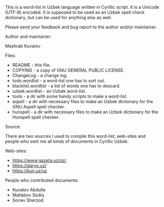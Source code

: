 This is a word-list in Uzbek language written in Cyrillic script.
It is a Unicode (UTF-8) encoded. It is supposed to be used as an
Uzbek spell check dictionary, but can be used for anything else 
as well.

Please send your feedback and bug report to the author and/or
maintainer.

Author and maintainer:

Mashrab Kuvatov <kmashrab at uni dash bremen dot de>

Files:

- README             - this file.
- COPYING            - a copy of GNU GENERAL PUBLIC LICENSE.
- ChangeLog          - a change log.
- todo.wordlist      - a word-list one has to sort out.
- blacklist.wordlist - a list of words one has to descard.
- uzbek.wordlist     - an Uzbek word-list.
- tools              - a dir with some handy scripts to make a word-list.
- aspell             - a dir with necessary files to make an Uzbek
                     dictionary for the GNU Aspell spell checker.
- hunspell           - a dir with necessary files to make an Uzbek
                     dictionary for the Hunspell spell checker.

Source:

There are two sources I used to compile this word-list; web-sites
and people who sent me all kinds of documents in Cyrillic Uzbek.

Web-sites:

- https://www.gazeta.uz/oz/
- https://daryo.uz/
- https://kun.uz/uz

People who contributed documents:
  
- Kuvatov Abdulla
- Matlabov Sodiq
- Soriev Sherzod
